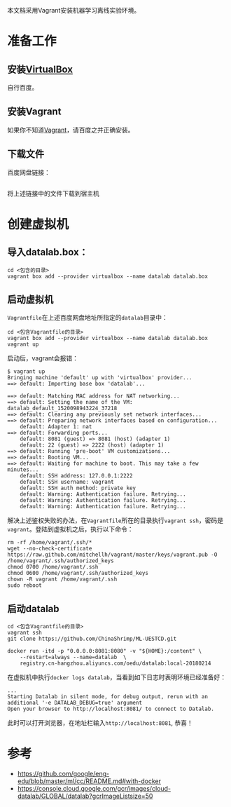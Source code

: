 本文档采用Vagrant安装机器学习离线实验环境。
# 准备工作
## 安装[VirtualBox](https://www.virtualbox.org/)
自行百度。

## 安装Vagrant
如果你不知道[Vagrant](https://www.vagrantup.com/)，请百度之并正确安装。

## 下载文件
百度网盘链接：
```

```
将上述链接中的文件下载到宿主机

# 创建虚拟机
## 导入datalab.box：
```
cd <包含的目录>
vagrant box add --provider virtualbox --name datalab datalab.box
```

## 启动虚拟机
`Vagrantfile`在上述百度网盘地址所指定的`datalab`目录中：
```
cd <包含Vagrantfile的目录>
vagrant box add --provider virtualbox --name datalab datalab.box
vagrant up
```

启动后，vagrant会报错：
```
$ vagrant up
Bringing machine 'default' up with 'virtualbox' provider...
==> default: Importing base box 'datalab'...

==> default: Matching MAC address for NAT networking...
==> default: Setting the name of the VM: datalab_default_1520098943224_37218
==> default: Clearing any previously set network interfaces...
==> default: Preparing network interfaces based on configuration...
    default: Adapter 1: nat
==> default: Forwarding ports...
    default: 8081 (guest) => 8081 (host) (adapter 1)
    default: 22 (guest) => 2222 (host) (adapter 1)
==> default: Running 'pre-boot' VM customizations...
==> default: Booting VM...
==> default: Waiting for machine to boot. This may take a few minutes...
    default: SSH address: 127.0.0.1:2222
    default: SSH username: vagrant
    default: SSH auth method: private key
    default: Warning: Authentication failure. Retrying...
    default: Warning: Authentication failure. Retrying...
    default: Warning: Authentication failure. Retrying...
```

解决上述鉴权失败的办法，在`Vagrantfile`所在的目录执行`vagrant ssh`，密码是`vagrant`。登陆到虚拟机之后，执行以下命令：
```
rm -rf /home/vagrant/.ssh/*
wget --no-check-certificate https://raw.github.com/mitchellh/vagrant/master/keys/vagrant.pub -O /home/vagrant/.ssh/authorized_keys
chmod 0700 /home/vagrant/.ssh  
chmod 0600 /home/vagrant/.ssh/authorized_keys  
chown -R vagrant /home/vagrant/.ssh
sudo reboot
```

## 启动datalab
```
cd <包含Vagrantfile的目录>
vagrant ssh
git clone https://github.com/ChinaShrimp/ML-UESTCD.git

docker run -itd -p "0.0.0.0:8081:8080" -v "${HOME}:/content" \
    --restart=always --name=datalab  \
    registry.cn-hangzhou.aliyuncs.com/oedu/datalab:local-20180214
```

在虚拟机中执行`docker logs datalab`，当看到如下日志时表明环境已经准备好：
```
...
Starting Datalab in silent mode, for debug output, rerun with an additional '-e DATALAB_DEBUG=true' argument
Open your browser to http://localhost:8081/ to connect to Datalab.
```
此时可以打开浏览器，在地址栏输入`http://localhost:8081`, 恭喜！


# 参考
- https://github.com/google/eng-edu/blob/master/ml/cc/README.md#with-docker
- https://console.cloud.google.com/gcr/images/cloud-datalab/GLOBAL/datalab?gcrImageListsize=50